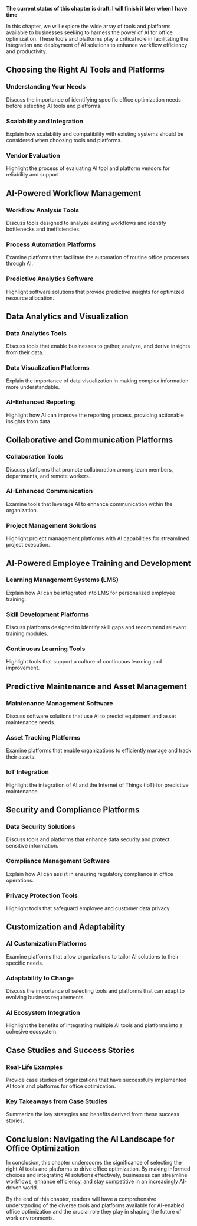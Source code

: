 **The current status of this chapter is draft. I will finish it later when I have time**

In this chapter, we will explore the wide array of tools and platforms available to businesses seeking to harness the power of AI for office optimization. These tools and platforms play a critical role in facilitating the integration and deployment of AI solutions to enhance workflow efficiency and productivity.

Choosing the Right AI Tools and Platforms
-----------------------------------------

### Understanding Your Needs

Discuss the importance of identifying specific office optimization needs before selecting AI tools and platforms.

### Scalability and Integration

Explain how scalability and compatibility with existing systems should be considered when choosing tools and platforms.

### Vendor Evaluation

Highlight the process of evaluating AI tool and platform vendors for reliability and support.

AI-Powered Workflow Management
------------------------------

### Workflow Analysis Tools

Discuss tools designed to analyze existing workflows and identify bottlenecks and inefficiencies.

### Process Automation Platforms

Examine platforms that facilitate the automation of routine office processes through AI.

### Predictive Analytics Software

Highlight software solutions that provide predictive insights for optimized resource allocation.

Data Analytics and Visualization
--------------------------------

### Data Analytics Tools

Discuss tools that enable businesses to gather, analyze, and derive insights from their data.

### Data Visualization Platforms

Explain the importance of data visualization in making complex information more understandable.

### AI-Enhanced Reporting

Highlight how AI can improve the reporting process, providing actionable insights from data.

Collaborative and Communication Platforms
-----------------------------------------

### Collaboration Tools

Discuss platforms that promote collaboration among team members, departments, and remote workers.

### AI-Enhanced Communication

Examine tools that leverage AI to enhance communication within the organization.

### Project Management Solutions

Highlight project management platforms with AI capabilities for streamlined project execution.

AI-Powered Employee Training and Development
--------------------------------------------

### Learning Management Systems (LMS)

Explain how AI can be integrated into LMS for personalized employee training.

### Skill Development Platforms

Discuss platforms designed to identify skill gaps and recommend relevant training modules.

### Continuous Learning Tools

Highlight tools that support a culture of continuous learning and improvement.

Predictive Maintenance and Asset Management
-------------------------------------------

### Maintenance Management Software

Discuss software solutions that use AI to predict equipment and asset maintenance needs.

### Asset Tracking Platforms

Examine platforms that enable organizations to efficiently manage and track their assets.

### IoT Integration

Highlight the integration of AI and the Internet of Things (IoT) for predictive maintenance.

Security and Compliance Platforms
---------------------------------

### Data Security Solutions

Discuss tools and platforms that enhance data security and protect sensitive information.

### Compliance Management Software

Explain how AI can assist in ensuring regulatory compliance in office operations.

### Privacy Protection Tools

Highlight tools that safeguard employee and customer data privacy.

Customization and Adaptability
------------------------------

### AI Customization Platforms

Examine platforms that allow organizations to tailor AI solutions to their specific needs.

### Adaptability to Change

Discuss the importance of selecting tools and platforms that can adapt to evolving business requirements.

### AI Ecosystem Integration

Highlight the benefits of integrating multiple AI tools and platforms into a cohesive ecosystem.

Case Studies and Success Stories
--------------------------------

### Real-Life Examples

Provide case studies of organizations that have successfully implemented AI tools and platforms for office optimization.

### Key Takeaways from Case Studies

Summarize the key strategies and benefits derived from these success stories.

Conclusion: Navigating the AI Landscape for Office Optimization
---------------------------------------------------------------

In conclusion, this chapter underscores the significance of selecting the right AI tools and platforms to drive office optimization. By making informed choices and integrating AI solutions effectively, businesses can streamline workflows, enhance efficiency, and stay competitive in an increasingly AI-driven world.

By the end of this chapter, readers will have a comprehensive understanding of the diverse tools and platforms available for AI-enabled office optimization and the crucial role they play in shaping the future of work environments.
